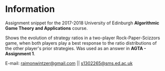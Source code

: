 # Information #

Assignment snippet for the 2017-2018 University of Edinburgh **Algorithmic Game Theory and Applications** course.

Shows the evolution of strategy ratios in a two-player Rock-Paper-Scizzors game, when both players play a best response to the ratio distributions of the other player's prior strategies. Was used as an answer in **AGTA - Assignment 1**.

E-mail: raimonwintzer@gmail.com || s1302265@sms.ed.ac.uk
